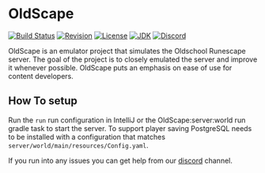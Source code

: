 # OldScape

[![Build Status](https://github.com/guthix/oldscape/workflows/Build/badge.svg)](https://github.com/guthix/Oldscape/actions?workflow=Build)
[![Revision](https://img.shields.io/badge/revision-189-blueviolet)](https://oldschool.runescape.wiki/w/Update:Chambers_of_Xeric_Improvements)
[![License](https://img.shields.io/github/license/guthix/OldScape)](https://github.com/guthix/OldScape/blob/master/LICENSE)
[![JDK](https://img.shields.io/badge/JDK-21%2B-blue)](https://openjdk.java.net/projects/jdk/21/)
[![Discord](https://img.shields.io/discord/538667877180637184?color=%237289da&logo=discord)](https://discord.gg/AFyGxNp)

OldScape is an emulator project that simulates the Oldschool Runescape server. The goal of the project is to closely
emulated the server and improve it whenever possible. OldScape puts an emphasis on ease of use for content developers.

## How To setup
Run the `run` run configuration in IntelliJ or the OldScape:server:world run gradle task to start the server.
To support player saving PostgreSQL needs to be installed with a configuration that matches 
`server/world/main/resources/Config.yaml`.

If you run into any issues you can get help from our [discord](https://discord.gg/AFyGxNp) channel.